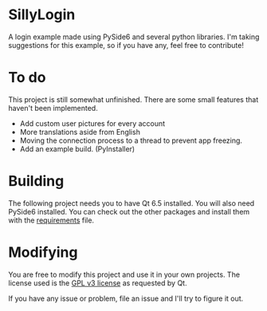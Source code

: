 # SillyLogin
 A login example made using PySide6 and several python libraries.
 I'm taking suggestions for this example, so if you have any, feel free to contribute!

# To do
 This project is still somewhat unfinished. There are some small features that haven't been implemented.
 - Add custom user pictures for every account
 - More translations aside from English
 - Moving the connection process to a thread to prevent app freezing.
 - Add an example build. (PyInstaller)

# Building
 The following project needs you to have Qt 6.5 installed. You will also need PySide6 installed.
 You can check out the other packages and install them with the [requirements](requirements.txt) file.

# Modifying
 You are free to modify this project and use it in your own projects.
 The license used is the [GPL v3 license](LICENSE) as requested by Qt.

 If you have any issue or problem, file an issue and I'll try to figure it out.

